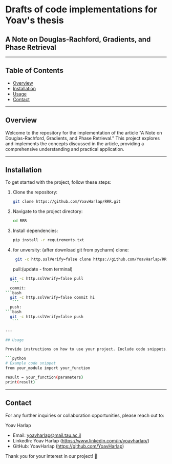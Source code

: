 # Drafts of code implementations for Yoav's thesis

## A Note on Douglas-Rachford, Gradients, and Phase Retrieval

---

## Table of Contents

- [Overview](#overview)
- [Installation](#installation)
- [Usage](#usage)
- [Contact](#contact)

---

## Overview

Welcome to the repository for the implementation of the article "A Note on Douglas-Rachford, Gradients, and Phase Retrieval." This project explores and implements the concepts discussed in the article, providing a comprehensive understanding and practical application.

---

## Installation

To get started with the project, follow these steps:

1. Clone the repository:

    ```bash
    git clone https://github.com/YoavHarlap/RRR.git
    ```
   
3. Navigate to the project directory:

    ```bash
    cd RRR
    ```

4. Install dependencies:

    ```bash
    pip install -r requirements.txt
    ```
5. for unversity: (after download git from pycharm)
   clone:
   ```bash
    git -c http.sslVerify=false clone https://github.com/YoavHarlap/RRR.git
    ```
   pull:(update - from terminal)
 ```bash
   git -c http.sslVerify=false pull
    ```
   commit:
 ```bash
   git -c http.sslVerify=false commit hi
    ```
   push:
 ```bash
   git -c http.sslVerify=false push 
    ```

---

## Usage

Provide instructions on how to use your project. Include code snippets, examples, and any necessary details to help users understand and implement the concepts from the article.

```python
# Example code snippet
from your_module import your_function

result = your_function(parameters)
print(result)
```
---

## Contact 
For any further inquiries or collaboration opportunities, please reach out to:

Yoav Harlap
- Email: yoavharlap@mail.tau.ac.il
- LinkedIn: Yoav Harlap (https://www.linkedin.com/in/yoavharlap/)
- GitHub: YoavHarlap (https://github.com/YoavHarlap)


Thank you for your interest in our project! 🚀
